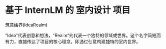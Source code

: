 # 基于 InternLM 的 室内设计 项目

筑意绘界(IdeaRealm)

“Idea”代表创意和想法，“Realm”则代表一个独特的领域或世界。这个名字简短而有力，直接传达了项目的核心理念，即通过创意构建独特的室内世界。

